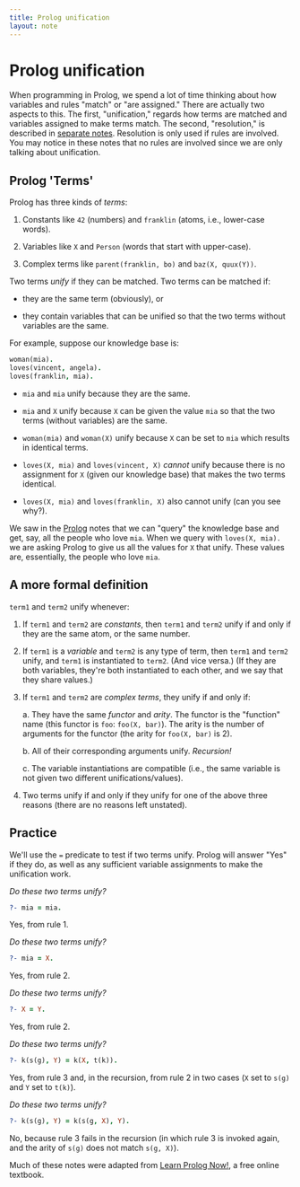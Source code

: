 ```yaml
---
title: Prolog unification
layout: note
---
```


# Prolog unification

When programming in Prolog, we spend a lot of time thinking about how
variables and rules "match" or "are assigned." There are actually two
aspects to this. The first, "unification," regards how terms are
matched and variables assigned to make terms match. The second,
"resolution," is described in
[separate notes](/notes/prolog-resolution.html). Resolution is only
used if rules are involved. You may notice in these notes that no
rules are involved since we are only talking about unification.

## Prolog 'Terms'

Prolog has three kinds of *terms*:

1. Constants like `42` (numbers) and `franklin` (atoms, i.e.,
   lower-case words).

2. Variables like `X` and `Person` (words that start with upper-case).

3. Complex terms like `parent(franklin, bo)` and `baz(X, quux(Y))`.

Two terms *unify* if they can be matched. Two terms can be matched if:

- they are the same term (obviously), or

- they contain variables that can be unified so that the two terms
  without variables are the same.

For example, suppose our knowledge base is:

~~~ prolog
woman(mia).
loves(vincent, angela).
loves(franklin, mia).
~~~

- `mia` and `mia` unify because they are the same.

- `mia` and `X` unify because `X` can be given the value `mia` so
  that the two terms (without variables) are the same.

- `woman(mia)` and `woman(X)` unify because `X` can be set to `mia`
  which results in identical terms.

- `loves(X, mia)` and `loves(vincent, X)` *cannot* unify because
  there is no assignment for `X` (given our knowledge base) that
  makes the two terms identical.

- `loves(X, mia)` and `loves(franklin, X)` also cannot unify (can
  you see why?).

We saw in the [Prolog](/notes/prolog.html) notes that we can "query"
the knowledge base and get, say, all the people who love `mia`. When
we query with `loves(X, mia).` we are asking Prolog to give us all the
values for `X` that unify. These values are, essentially, the people
who love `mia`.

## A more formal definition

`term1` and `term2` unify whenever:

1. If `term1` and `term2` are *constants*, then `term1` and `term2`
   unify if and only if they are the same atom, or the same number.

2. If `term1` is a *variable* and `term2` is any type of term, then
   `term1` and `term2` unify, and `term1` is instantiated to
   `term2`. (And vice versa.) (If they are both variables, they're
   both instantiated to each other, and we say that they share
   values.)

3. If `term1` and `term2` are *complex terms*, they unify if and only
   if:

   a. They have the same *functor* and *arity*. The functor is the
      "function" name (this functor is `foo`: `foo(X, bar)`). The
      arity is the number of arguments for the functor (the arity for
      `foo(X, bar)` is 2).

   b. All of their corresponding arguments unify. *Recursion!*

   c. The variable instantiations are compatible (i.e., the same
      variable is not given two different unifications/values).

4. Two terms unify if and only if they unify for one of the above
   three reasons (there are no reasons left unstated).

## Practice

We'll use the `=` predicate to test if two terms unify. Prolog will
answer "Yes" if they do, as well as any sufficient variable
assignments to make the unification work.

*Do these two terms unify?*

~~~ prolog
?- mia = mia.
~~~

Yes, from rule 1.

*Do these two terms unify?*

~~~ prolog
?- mia = X.
~~~

Yes, from rule 2.

*Do these two terms unify?*

~~~ prolog
?- X = Y.
~~~

Yes, from rule 2.

*Do these two terms unify?*

~~~ prolog
?- k(s(g), Y) = k(X, t(k)).
~~~

Yes, from rule 3 and, in the recursion, from rule 2 in two cases (`X`
set to `s(g)` and `Y` set to `t(k)`).

*Do these two terms unify?*

~~~ prolog
?- k(s(g), Y) = k(s(g, X), Y).
~~~

No, because rule 3 fails in the recursion (in which rule 3 is invoked
again, and the arity of `s(g)` does not match `s(g, X)`).


Much of these notes were adapted from
[Learn Prolog Now!](http://www.learnprolognow.org), a free online
textbook.
